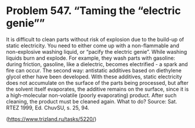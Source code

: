 # Problem 547. “Taming the “electric genie””

It is difficult to clean parts without risk of explosion due to the build-up of static electricity. You need to either come up with a non-flammable and non-explosive washing liquid, or “pacify the electric genie”. While washing liquids burn and explode. For example, they wash parts with gasoline: during friction, gasoline, like a dielectric, becomes electrified - a spark and fire can occur. The second way: antistatic additives based on diethylene glycol ether have been developed. With these additives, static electricity does not accumulate on the surface of the parts being processed, but after the solvent itself evaporates, the additive remains on the surface, since it is a high-molecular non-volatile (poorly evaporating) product. After such cleaning, the product must be cleaned again. What to do? Source: Sat. RTEZ 1999, Ed. ChuvSU, s. 25, 94.

(https://www.trizland.ru/tasks/5220/)